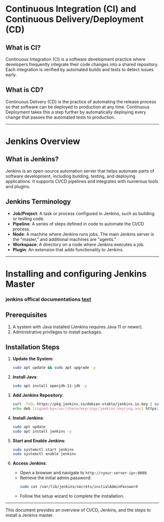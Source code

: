 # Continuous Integration (CI) and Continuous Delivery/Deployment (CD)

## What is CI?
Continuous Integration (CI) is a software development practice where developers frequently integrate their code changes into a shared repository. Each integration is verified by automated builds and tests to detect issues early.

## What is CD?
Continuous Delivery (CD) is the practice of automating the release process so that software can be deployed to production at any time. Continuous Deployment takes this a step further by automatically deploying every change that passes the automated tests to production.

---

# Jenkins Overview

## What is Jenkins?
Jenkins is an open-source automation server that helps automate parts of software development, including building, testing, and deploying applications. It supports CI/CD pipelines and integrates with numerous tools and plugins.

## Jenkins Terminology
- **Job/Project**: A task or process configured in Jenkins, such as building or testing code.
- **Pipeline**: A series of steps defined in code to automate the CI/CD process.
- **Node**: A machine where Jenkins runs jobs. The main Jenkins server is the "master," and additional machines are "agents."
- **Workspace**: A directory on a node where Jenkins executes a job.
- **Plugin**: An extension that adds functionality to Jenkins.

---

# Installing and configuring Jenkins Master
### jenkins offical documentations [text](https://www.jenkins.io/doc/tutorials/tutorial-for-installing-jenkins-on-AWS/#downloading-and-installing-jenkins)

## Prerequisites
1. A system with Java installed (Jenkins requires Java 11 or newer).
2. Administrative privileges to install packages.

## Installation Steps
1. **Update the System**:
    ```bash
    sudo apt update && sudo apt upgrade -y
    ```

2. **Install Java**:
    ```bash
    sudo apt install openjdk-11-jdk -y
    ```

3. **Add Jenkins Repository**:
    ```bash
    curl -fsSL https://pkg.jenkins.io/debian-stable/jenkins.io.key | sudo tee /usr/share/keyrings/jenkins-keyring.asc > /dev/null
    echo deb [signed-by=/usr/share/keyrings/jenkins-keyring.asc] https://pkg.jenkins.io/debian-stable binary/ | sudo tee /etc/apt/sources.list.d/jenkins.list > /dev/null
    ```

4. **Install Jenkins**:
    ```bash
    sudo apt update
    sudo apt install jenkins -y
    ```

5. **Start and Enable Jenkins**:
    ```bash
    sudo systemctl start jenkins
    sudo systemctl enable jenkins
    ```

6. **Access Jenkins**:
    - Open a browser and navigate to `http://<your-server-ip>:8080`.
    - Retrieve the initial admin password:
      ```bash
      sudo cat /var/lib/jenkins/secrets/initialAdminPassword
      ```
    - Follow the setup wizard to complete the installation.

---

This document provides an overview of CI/CD, Jenkins, and the steps to install a Jenkins master.